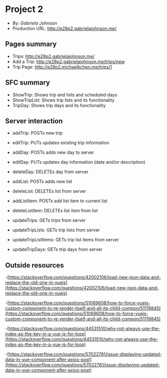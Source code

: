 # Project 2
+ By: *Gabriela Johnson*
+ Production URL: <http://e28p2.gabrielajohnson.me/>

## Pages summary
- Trips: <http://e28p2.gabrielajohnson.me/>
- Add a Trip: <http://e28p2.gabrielajohnson.me/trips/new>
- Trip Page: <http://e28p2.michaelkchen.me/trips/1>

## SFC summary

- ShowTrip: Shows trip and lists and scheduled days
- ShowTripList: Shows trip lists and its functionality
- TripDay: Shows trip days and its functionality

## Server interaction

- addTrip: POSTs new trip
- editTrip: PUTs updates existing trip information

- addDay: POSTs adds new day to server
- editDay: PUTs updates day information (date and/or description)
- deleteDay: DELETEs day from server

- addList: POSTs adds new list
- deleteList: DELETEs list from server

- addListItem: POSTs add list item to current list
- deleteListItem: DELETEs list item from list

- updateTrips: GETs trips from server
- updateTripLists: GETs trip lists from server
- updateTripListItems: GETs trip list items from server
- updateTripDays: GETs trip days from server

## Outside resources
-[https://stackoverflow.com/questions/42002106/load-new-json-data-and-replace-the-old-one-in-vuejs](https://stackoverflow.com/questions/42002106/load-new-json-data-and-replace-the-old-one-in-vuejs)

-[https://stackoverflow.com/questions/51069608/how-to-force-vuejs-custom-component-to-re-render-itself-and-all-its-child-compon/51119845](https://stackoverflow.com/questions/51069608/how-to-force-vuejs-custom-component-to-re-render-itself-and-all-its-child-compon/51119845)

-[https://stackoverflow.com/questions/44531510/why-not-always-use-the-index-as-the-key-in-a-vue-js-for-loop](https://stackoverflow.com/questions/44531510/why-not-always-use-the-index-as-the-key-in-a-vue-js-for-loop)

-[https://stackoverflow.com/questions/57022761/issue-displaying-updated-data-in-vue-component-after-axios-post](https://stackoverflow.com/questions/57022761/issue-displaying-updated-data-in-vue-component-after-axios-post)

